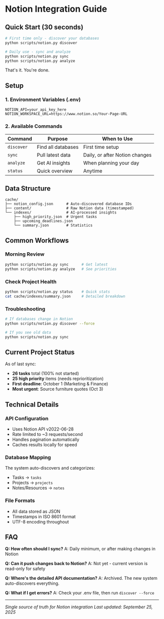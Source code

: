 # Notion Integration Guide

## Quick Start (30 seconds)

```bash
# First time only - discover your databases
python scripts/notion.py discover

# Daily use - sync and analyze
python scripts/notion.py sync
python scripts/notion.py analyze
```

That's it. You're done.

## Setup

### 1. Environment Variables (.env)
```
NOTION_API=your_api_key_here
NOTION_WORKSPACE_URL=https://www.notion.so/Your-Page-URL
```

### 2. Available Commands

| Command | Purpose | When to Use |
|---------|---------|-------------|
| `discover` | Find all databases | First time setup |
| `sync` | Pull latest data | Daily, or after Notion changes |
| `analyze` | Get AI insights | When planning your day |
| `status` | Quick overview | Anytime |

## Data Structure

```
cache/
├── notion_config.json      # Auto-discovered database IDs
├── content/                # Raw Notion data (timestamped)
└── indexes/                # AI-processed insights
    ├── high_priority.json  # Urgent tasks
    ├── upcoming_deadlines.json
    └── summary.json        # Statistics
```

## Common Workflows

### Morning Review
```bash
python scripts/notion.py sync      # Get latest
python scripts/notion.py analyze   # See priorities
```

### Check Project Health
```bash
python scripts/notion.py status    # Quick stats
cat cache/indexes/summary.json     # Detailed breakdown
```

### Troubleshooting
```bash
# If databases change in Notion
python scripts/notion.py discover --force

# If you see old data
python scripts/notion.py sync
```

## Current Project Status

As of last sync:
- **26 tasks** total (100% not started)
- **25 high priority** items (needs reprioritization)
- **First deadline**: October 1 (Marketing & Finance)
- **Most urgent**: Source furniture quotes (Oct 3)

## Technical Details

### API Configuration
- Uses Notion API v2022-06-28
- Rate limited to ~3 requests/second
- Handles pagination automatically
- Caches results locally for speed

### Database Mapping
The system auto-discovers and categorizes:
- Tasks → `tasks`
- Projects → `projects`
- Notes/Resources → `notes`

### File Formats
- All data stored as JSON
- Timestamps in ISO 8601 format
- UTF-8 encoding throughout

## FAQ

**Q: How often should I sync?**
A: Daily minimum, or after making changes in Notion

**Q: Can it push changes back to Notion?**
A: Not yet - current version is read-only for safety

**Q: Where's the detailed API documentation?**
A: Archived. The new system auto-discovers everything.

**Q: What if I get errors?**
A: Check your .env file, then run `discover --force`

---

*Single source of truth for Notion integration*
*Last updated: September 25, 2025*